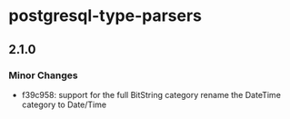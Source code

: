 # postgresql-type-parsers

## 2.1.0

### Minor Changes

- f39c958: support for the full BitString category rename the DateTime category to Date/Time
